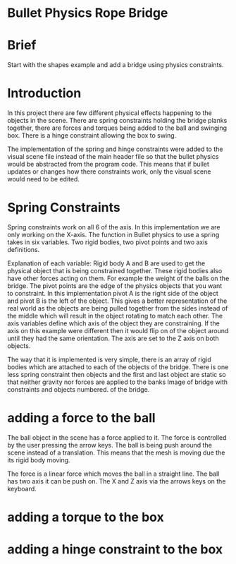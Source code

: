 # Bullet Physics Rope Bridge

# Brief 
Start with the shapes example and add a bridge using physics constraints. 


# Introduction 

In this project there are few different physical effects happening to the objects in the scene. There are spring constraints holding the bridge planks together, there are forces and torques being added to the ball and swinging box. There is a hinge constraint allowing the box to swing. 


The implementation of the spring and hinge constraints were added to the visual scene file instead of the main header file so that the bullet physics would be abstracted from the program code. This means that if bullet updates or changes how there constraints work, only the visual scene would need to be edited. 


# Spring Constraints

Spring constraints work on all 6 of the axis. In this implementation we are only working on the X-axis. The function in Bullet physics to use a spring takes in six variables. Two rigid bodies, two pivot points and two axis definitions. 

Explanation of each variable:
Rigid body A and B are used to get the physical object that is being constrained together. These rigid bodies also have other forces acting on them. For example the weight of the balls on the bridge. 
The pivot points are the edge of the physics objects that you want to constraint. In this implementation pivot A is the right side of the object and pivot B is the left of the object. This gives a better representation of the real world as the objects are being pulled together from the sides instead of the middle which will result in the object rotating to match each other. 
The axis variables define which axis of the object they are constraining. If the axis on this example were different then it would flip on of the object around until they had the same orientation. The axis are set to the Z axis on both objects.  

The way that it is implemented is very simple, there is an array of rigid bodies which are attached to each of the objects of the bridge. There is one less spring constraint then objects and the first and last object are static so that neither gravity nor forces are applied to the banks
Image of bridge with constraints and objects numbered.  of the bridge.  







# adding a force to the ball

The ball object in the scene has a force applied to it. The force is controlled by the user pressing the arrow keys. The ball is being push around the scene instead of a translation. This means that the mesh is moving due the its rigid body moving.  

The force is a linear force which moves the ball in a straight line. The ball has two axis it can be push on. The X and Z axis via the arrows keys on the keyboard.




# adding a torque to the box



# adding a hinge constraint to the box 

